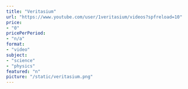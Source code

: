 ```yaml
---
title: "Veritasium"
url: "https://www.youtube.com/user/1veritasium/videos?spfreload=10"
price: 
- "0"
pricePerPeriod: 
- "n/a"
format: 
- "video"
subject: 
- "science"
- "physics"
featured: "n"
picture: "/static/veritasium.png"
---
```

